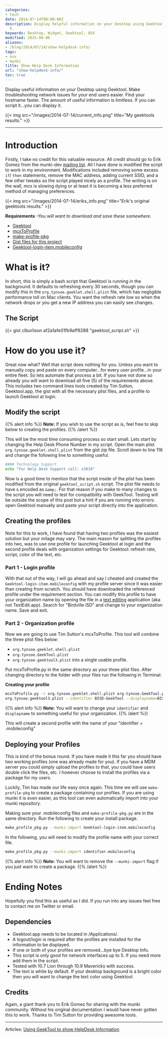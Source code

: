 ```yaml
---
categories:
- tech
date: 2014-07-14T00:00:00Z
description: Display helpful information on your Desktop using Geektool on Mac OS
  X.
keywords: Desktop, Widget, Geektool, OSX
modified: 2015-04-06
aliases:
- /blog/2014/07/14/show-helpdesk-info/
tags:
- osx
- munki
title: Show Help Desk Information
url: "show-helpdesk-info/"
toc: true
---
```


Display useful information on your Desktop using Geektool. Make troubleshooting network issues for your end users easier. Find your hostname faster. The amount of useful information is limitless. If you can script it...you can display it.  

{{< img src="/images/2014-07-14/current_info.png" title="My geektools results." >}}

---

# Introduction
Firstly, I take no credit for this valuable resource. All credit should go to Erik Gomez from the munki-dev [mailing list](https://groups.google.com/forum/?fromgroups#!topic/munki-dev/jxs3ljEFbJY). All I have done is modified the script to work in my environment. Modifications included removing some excess ``if``/ ``then`` statements, remove the MAC address, adding current SSID, and a few other tweaks so the script played nicely as a profile. The writing is on the wall, mcx is slowing dying or at least it is becoming a less preferred method of managing preferences.

{{< img src="/images/2014-07-14/eriks_info.png" title="Erik's original geektools results." >}}


**Requirements** *-You will want to download and save these somewhere.*

* [Geektool](http://projects.tynsoe.org/en/geektool/download.php)
* [mcxToProfile](https://github.com/timsutton/mcxToProfile)
* [make-profile-pkg](https://github.com/timsutton/make-profile-pkg)
* [Gist files for this project](https://gist.github.com/clburlison/af2a1afe01fb9aff9288)
* [Geektool-login-item.mobileconfig](/images/2014-07-14/Geektool-login-item.mobileconfig)

# What is it?
In short, this is simply a bash script that Geektool is running in the background. It defaults to refreshing every 30 seconds, though you can modify this in the ``org.tynsoe.geeklet.shell.plist`` file, which has negligible performance toll on Mac clients. You want the refresh rate low so when the network drops or you get a new IP address you can easily see changes.

## The Script

{{< gist clburlison af2a1afe01fb9aff9288 "geektool_script.sh" >}}


# How do you use it?
Great now what? Well that script does nothing for you. Unless you want to manually copy and paste on every computer...for every user profile...in your entire fleet. So lets automate that process a bit. If you have not done so already you will want to download all five (5) of the requirements above. This includes two command lines tools created by Tim Sutton, Geektool.app, the gist with all the necessary plist files, and a profile to launch Geektool at login.

## Modify the script

{{% alert info %}}
**Note:** If you wish to use the script as is, feel free to skip below to creating the profiles.
{{% /alert %}}

This will be the most time consuming process so start small. Lets start by changing the Help Desk Phone Number in my script. Open the main plist ``org.tynsoe.geeklet.shell.plist`` from the gist zip file. Scroll down to line 116 and change the following line to something useful.

```bash
#### Technology Support
echo "For Help Desk Support call: x3819"
```

Now is a good time to mention that the script inside of the plist has been modified from the original ``geektool_script.sh`` script. The plist file needs to have ``&`` encoded as ``&amp;``. For that reason if you make to many changes to the script you will need to test for compatibility with GeekTool. Testing will be outside the scope of this post but a hint if you are running into errors: open Geektool manually and paste your script directly into the application.

## Creating the profiles
Note for this to work, I have found that having two profiles was the easiest solution but your milage may vary. The main reason for splitting the profiles into two, was to use one profile for launching Geektool at login and the second profile deals with organization settings for Geektool: refresh rate, script, color of the text, etc.

### Part 1 - Login profile
With that out of the way, I will go ahead and say I cheated and created the ``Geektool-login-item.mobileconfig`` with my profile server since it was easier than creating from scratch. You should have downloaded the referenced profile under the requirement section. You can modify this profile to have your organization name by opening the file in a [text editing](http://www.barebones.com/products/textwrangler/) application (aka not TextEdit.app). Search for "Birdville ISD" and change to your organization name. Save and exit.

### Part 2 - Organization profile
Now we are going to use Tim Sutton's mcxToProfile. This tool will combine the three plist files below:

* ``org.tynsoe.geeklet.shell.plist``
* ``org.tynsoe.GeekTool.plist``
* ``org.tynsoe.geektool3.plist`` into a single usable profile.

Put mcxToProfile.py in the same directory as your three plist files. After changing directory to the folder with your files run the following in Terminal:

**Creating your profile**
```bash
mcxToProfile.py -r org.tynsoe.geeklet.shell.plist org.tynsoe.GeekTool.plist \
org.tynsoe.geektool3.plist --identifier BISD-GeekTool --displayname=BISD-GeekTool --manage Often
```


{{% alert info %}}
**Note:** You will want to change your <code>identifier</code> and <code>displayname</code> to something useful for your organization.
{{% /alert %}}


This will create a second profile with the name of your "identifier + .mobileconfig"


## Deploying your Profiles
This is kind of the bonus round. If you have made it this far you should have two working profiles (one was already made for you). If you have a MDM server you could simply upload the profiles to that, you could have users double click the files, etc. I however choose to install the profiles via a package for my users.

Luckily, Tim has made our life easy once again. This time we will use ``make-profile-pkg`` to create a package containing our profiles.  If you are using munki it is even easier, as this tool can even automatically import into your munki repository.

Making sure your .mobileconfig files and ``make-profile-pkg.py`` are in the same directory. Run the following to create your install package.

```bash
make_profile_pkg.py --munki-import Geektool-login-item.mobileconfig
```

In the following, you will need to modify the profile name with your correct file.

```bash
make_profile_pkg.py --munki-import identifier.mobileconfig
```

{{% alert info %}}
**Note:** You will want to remove the <code>--munki-import</code> flag if you just want to create a package.
{{% /alert %}}

# Ending Notes
Hopefully you find this as useful as I did. If you run into any issues feel free to contact me on Twitter or email.

## Dependencies
* Geektool.app needs to be located in /Applications/.
* A logout/login is required after the profiles are installed for the information to be displayed.
* If one or both of your profiles are removed...bye bye Desktop Info.
* This script is only good for network interfaces up to 5. If you need more add them in the script.
* Tested with 10.7 Lion through 10.9 Mavericks with success.
* The text is white by default. If your desktop background is a bright color then you will want to change the text color using Geektool.

## Credits
Again, a giant thank you to Erik Gomez for sharing with the munki community. Without his original documentation I would have never gotten this to work. Thanks to Tim Sutton for providing awesome tools.  

---

Articles: [Using GeekTool to show HelpDesk Information](https://groups.google.com/forum/?fromgroups#!topic/munki-dev/jxs3ljEFbJY)  
